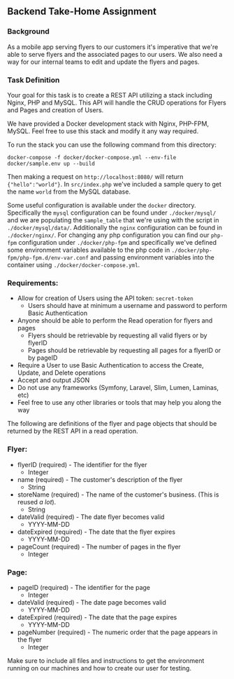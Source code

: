 ## Backend Take-Home Assignment

### Background
As a mobile app serving flyers to our customers it's imperative that we're able to serve flyers and the associated pages to our users. We also need a way for our internal teams to edit and update the flyers and pages.


### Task Definition
Your goal for this task is to create a REST API utilizing a stack including Nginx, PHP and MySQL.
This API will handle the CRUD operations for Flyers and Pages and creation of Users. 

We have provided a Docker development stack with Nginx, PHP-FPM, MySQL. Feel free to use this stack and modify it any way required.

To run the stack you can use the following command from this directory:
```
docker-compose -f docker/docker-compose.yml --env-file docker/sample.env up --build
```

Then making a request on `http://localhost:8080/` will return `{"hello":"world"}`. In `src/index.php` we've included a sample query to get the name `world` from the MySQL database.

Some useful configuration is available under the `docker` directory. Specifically the `mysql` configuration can be found under `./docker/mysql/` and we are populating the `sample_table` that we're using with the script in `./docker/mysql/data/`. Additionally the `nginx` configuration can be found in `./docker/nginx/`. For changing any php configuration you can find our `php-fpm` configuration under `./docker/php-fpm` and specifically we've defined some environment variables available to the php code in `./docker/php-fpm/php-fpm.d/env-var.conf` and passing environment variables into the container using `./docker/docker-compose.yml`.

### Requirements:
- Allow for creation of Users using the API token: `secret-token`
    - Users should have at minimum a username and password to perform Basic Authentication
- Anyone should be able to perform the Read operation for flyers and pages
    - Flyers should be retrievable by requesting all valid flyers or by flyerID
    - Pages should be retrievable by requesting all pages for a flyerID or by pageID
- Require a User to use Basic Authentication to access the Create, Update, and Delete operations
- Accept and output JSON
- Do not use any frameworks (Symfony, Laravel, Slim, Lumen, Laminas, etc)
- Feel free to use any other libraries or tools that may help you along the way

The following are definitions of the flyer and page objects that should be returned by the REST API in a read operation.
### Flyer:
  - flyerID (required) - The identifier for the flyer
    - Integer
  - name (required) - The customer's description of the flyer
    - String
  - storeName (required) - The name of the customer's business. (This is reused *a lot*).
    - String
  - dateValid (required) - The date flyer becomes valid
    - YYYY-MM-DD
  - dateExpired (required) - The date that the flyer expires
    - YYYY-MM-DD
  - pageCount (required) - The number of pages in the flyer
    - Integer
  
### Page:
  - pageID (required) - The identifier for the page
    - Integer
  - dateValid (required) - The date page becomes valid
    - YYYY-MM-DD
  - dateExpired (required) - The date that the page expires
    - YYYY-MM-DD
  - pageNumber (required) - The numeric order that the page appears in the flyer
    - Integer
    
Make sure to include all files and instructions to get the environment running on our machines and how to create our user for testing.
